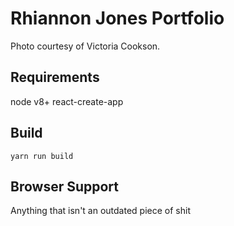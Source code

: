 # Rhiannon Jones Portfolio

Photo courtesy of Victoria Cookson.

## Requirements

node v8+
react-create-app

## Build

`yarn run build`

## Browser Support

Anything that isn't an outdated piece of shit

